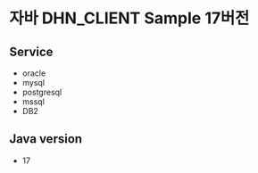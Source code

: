 # 자바 DHN_CLIENT Sample 17버전
## Service
- oracle
- mysql
- postgresql
- mssql
- DB2

## Java version
- 17
